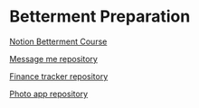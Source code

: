 # Betterment Preparation

[Notion Betterment Course](https://harmless-palm-1a6.notion.site/Betterment-08b73f5e8f804c06ad8be825a1c9afdd)

[Message me repository](https://github.com/FranciscoLunaES/message_me)

[Finance tracker repository](https://github.com/FranciscoLunaES/finance-tracker)

[Photo app repository](https://github.com/FranciscoLunaES/photo-app)